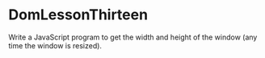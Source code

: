 # DomLessonThirteen
Write a JavaScript program to get the width and height of the window (any time the window is resized).
